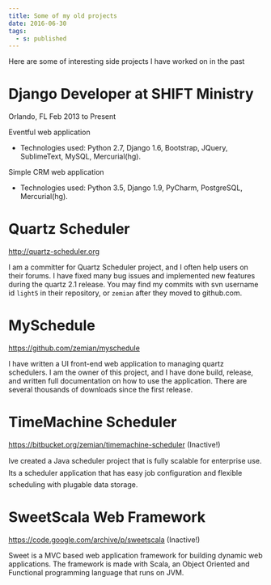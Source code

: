 ```yaml
---
title: Some of my old projects
date: 2016-06-30
tags:
  - s: published
---
```


Here are some of interesting side projects I have worked on in the past

Django Developer at SHIFT Ministry
==================================

Orlando, FL Feb 2013 to Present

Eventful web application

-   Technologies used: Python 2.7, Django 1.6, Bootstrap, JQuery,
    SublimeText, MySQL, Mercurial(hg).

Simple CRM web application

-   Technologies used: Python 3.5, Django 1.9, PyCharm, PostgreSQL,
    Mercurial(hg).

Quartz Scheduler
================

<http://quartz-scheduler.org>

I am a committer for Quartz Scheduler project, and I often help users on
their forums. I have fixed many bug issues and implemented new features
during the quartz 2.1 release. You may find my commits with svn username
id `light5` in their repository, or `zemian` after they moved to
github.com.

MySchedule
==========

<https://github.com/zemian/myschedule>

I have written a UI front-end web application to managing quartz
schedulers. I am the owner of this project, and I have done build,
release, and written full documentation on how to use the application.
There are several thousands of downloads since the first release.

TimeMachine Scheduler
=====================

<https://bitbucket.org/zemian/timemachine-scheduler> (Inactive!)

Ive created a Java scheduler project that is fully scalable for
enterprise use. Its a scheduler application that has easy job
configuration and flexible scheduling with plugable data storage.

SweetScala Web Framework
========================

<https://code.google.com/archive/p/sweetscala> (Inactive!)

Sweet is a MVC based web application framework for building dynamic web
applications. The framework is made with Scala, an Object Oriented and
Functional programming language that runs on JVM.
